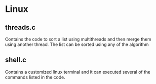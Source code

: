 # Linux
## threads.c
Contains the code to sort a list using multithreads and then merge them using another thread.
The list can be sorted using any of the algorithm

## shell.c
Contains a customized linux terminal and it can executed several of the commands listed in the code.

